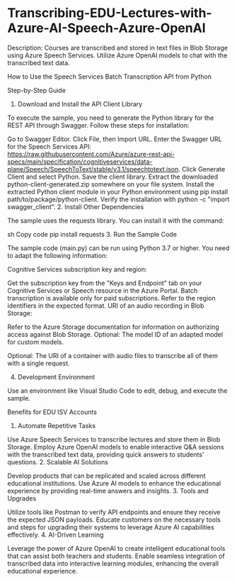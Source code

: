 # Transcribing-EDU-Lectures-with-Azure-AI-Speech-Azure-OpenAI

Description: Courses are transcribed and stored in text files in Blob Storage using Azure Speech Services. Utilize Azure OpenAI models to chat with the transcribed text data.

How to Use the Speech Services Batch Transcription API from Python

Step-by-Step Guide
1. Download and Install the API Client Library

To execute the sample, you need to generate the Python library for the REST API through Swagger. Follow these steps for installation:

Go to Swagger Editor.
Click File, then Import URL.
Enter the Swagger URL for the Speech Services API: https://raw.githubusercontent.com/Azure/azure-rest-api-specs/main/specification/cognitiveservices/data-plane/Speech/SpeechToText/stable/v3.1/speechtotext.json.
Click Generate Client and select Python.
Save the client library.
Extract the downloaded python-client-generated.zip somewhere on your file system.
Install the extracted Python client module in your Python environment using pip install path/to/package/python-client.
Verify the installation with python -c "import swagger_client".
2. Install Other Dependencies

The sample uses the requests library. You can install it with the command:

sh
Copy code
pip install requests
3. Run the Sample Code

The sample code (main.py) can be run using Python 3.7 or higher. You need to adapt the following information:

Cognitive Services subscription key and region:

Get the subscription key from the "Keys and Endpoint" tab on your Cognitive Services or Speech resource in the Azure Portal.
Batch transcription is available only for paid subscriptions.
Refer to the region identifiers in the expected format.
URI of an audio recording in Blob Storage:

Refer to the Azure Storage documentation for information on authorizing access against Blob Storage.
Optional: The model ID of an adapted model for custom models.

Optional: The URI of a container with audio files to transcribe all of them with a single request.

4. Development Environment

Use an environment like Visual Studio Code to edit, debug, and execute the sample.

Benefits for EDU ISV Accounts
1. Automate Repetitive Tasks

Use Azure Speech Services to transcribe lectures and store them in Blob Storage.
Employ Azure OpenAI models to enable interactive Q&A sessions with the transcribed text data, providing quick answers to students’ questions.
2. Scalable AI Solutions

Develop products that can be replicated and scaled across different educational institutions.
Use Azure AI models to enhance the educational experience by providing real-time answers and insights.
3. Tools and Upgrades

Utilize tools like Postman to verify API endpoints and ensure they receive the expected JSON payloads.
Educate customers on the necessary tools and steps for upgrading their systems to leverage Azure AI capabilities effectively.
4. AI-Driven Learning

Leverage the power of Azure OpenAI to create intelligent educational tools that can assist both teachers and students.
Enable seamless integration of transcribed data into interactive learning modules, enhancing the overall educational experience.
